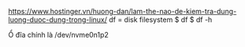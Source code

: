 https://www.hostinger.vn/huong-dan/lam-the-nao-de-kiem-tra-dung-luong-duoc-dung-trong-linux/
	df = disk filesystem
	$ df
	$ df -h

Ổ đĩa chính là /dev/nvme0n1p2 
